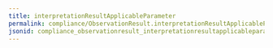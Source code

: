 ```yaml
---
title: interpretationResultApplicableParameter
permalink: compliance/ObservationResult.interpretationResultApplicableParameter.html
jsonid: compliance_observationresult_interpretationresultapplicableparameter
---
```

